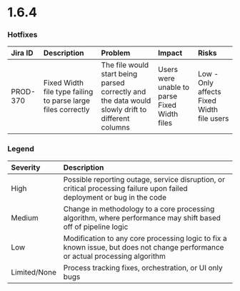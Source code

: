 # 1.6.4

### Hotfixes <a id="Hotfixes"></a>

| Jira ID | Description | Problem | Impact | Risks |
| :--- | :--- | :--- | :--- | :--- |
| PROD-370 | Fixed Width file type failing to parse large files correctly | The file would start being parsed correctly and the data would slowly drift to different columns | Users were unable to parse Fixed Width files | Low - Only affects Fixed Width file users |

### Legend <a id="Legend"></a>

| Severity | Description |
| :--- | :--- |
| High | Possible reporting outage, service disruption, or critical processing failure upon failed deployment or bug in the code |
| Medium | Change in methodology to a core processing algorithm, where performance may shift based off of pipeline logic |
| Low | Modification to any core processing logic to fix a known issue, but does not change performance or actual processing algorithm |
| Limited/None | Process tracking fixes, orchestration, or UI only bugs |

